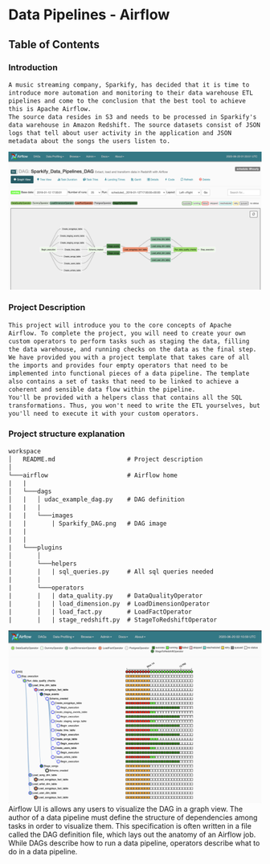 # Data Pipelines - Airflow
## Table of Contents
### Introduction
	A music streaming company, Sparkify, has decided that it is time to introduce more automation and monitoring to their data warehouse ETL pipelines and come to the conclusion that the best tool to achieve this is Apache Airflow.
    The source data resides in S3 and needs to be processed in Sparkify's data warehouse in Amazon Redshift. The source datasets consist of JSON logs that tell about user activity in the application and JSON metadata about the songs the users listen to.

![Airflow DAG](images/Sparkify_DAG.png)  
### Project Description
	This project will introduce you to the core concepts of Apache Airflow. To complete the project, you will need to create your own custom operators to perform tasks such as staging the data, filling the data warehouse, and running checks on the data as the final step.
	We have provided you with a project template that takes care of all the imports and provides four empty operators that need to be implemented into functional pieces of a data pipeline. The template also contains a set of tasks that need to be linked to achieve a coherent and sensible data flow within the pipeline.
	You'll be provided with a helpers class that contains all the SQL transformations. Thus, you won't need to write the ETL yourselves, but you'll need to execute it with your custom operators.

### Project structure explanation
```
workspace
│   README.md                    # Project description
│   
└───airflow                      # Airflow home
|   |               
│   └───dags                     
│   |   │ udac_example_dag.py    # DAG definition
|   |   |
|   |   └───images
|   |       | Sparkify_DAG.png   # DAG image
|   |       
|   | 
|   └───plugins
│       │  
|       └───helpers
|       |   | sql_queries.py     # All sql queries needed
|       |
|       └───operators
|       |   | data_quality.py    # DataQualityOperator
|       |   | load_dimension.py  # LoadDimensionOperator
|       |   | load_fact.py       # LoadFactOperator
|       |   | stage_redshift.py  # StageToRedshiftOperator
```
![Pipelines](images/Sparkify_Pipelines.png)   
Airflow UI is allows any users to visualize the DAG in a graph view. The author of a data pipeline must define the structure of dependencies among tasks in order to visualize them. This specification is often written in a file called the DAG definition file, which lays out the anatomy of an Airflow job. While DAGs describe how to run a data pipeline, operators describe what to do in a data pipeline. 
